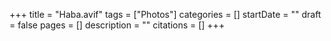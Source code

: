 +++
title = "Haba.avif"
tags = ["Photos"]
categories = []
startDate = ""
draft = false
pages = []
description = ""
citations = []
+++
